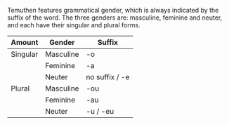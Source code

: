 Temuthen features grammatical gender, which is always indicated by the suffix of the word. The three genders are: masculine, feminine and neuter, and each have their singular and plural forms.

| Amount   | Gender    | Suffix         |
| -------- | --------- | -------------- |
| Singular | Masculine | -o             |
|          | Feminine  | -a             |
|          | Neuter    | no suffix / -e |
| Plural   | Masculine | -ou            |
|          | Feminine  | -au            |
|          | Neuter    | -u / -eu       |
